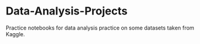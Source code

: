 # Data-Analysis-Projects
Practice notebooks for data analysis practice on some datasets taken from Kaggle.

